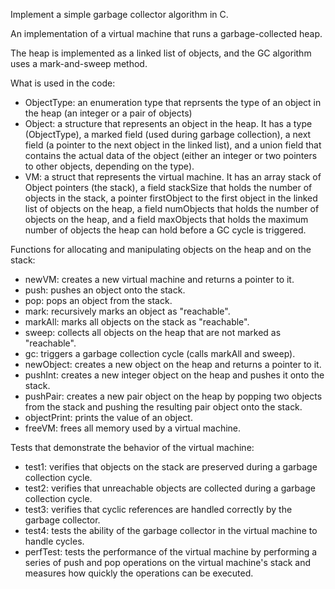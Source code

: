 Implement a simple garbage collector algorithm in C.

An implementation of a virtual machine that runs a garbage-collected heap. 

The heap is implemented as a linked list of objects, and the GC algorithm uses a mark-and-sweep method.

What is used in the code:
- ObjectType: an enumeration type that reprsents the type of an object in the heap (an integer or a pair of objects)
- Object: a structure that represents an object in the heap. It has a type (ObjectType), a marked field (used during garbage collection), a next field (a pointer to the next object in the linked list), and a union field that contains the actual data of the object (either an integer or two pointers to other objects, depending on the type).
- VM: a struct that represents the virtual machine. It has an array stack of Object pointers (the stack), a field stackSize that holds the number of objects in the stack, a pointer firstObject to the first object in the linked list of objects on the heap, a field numObjects that holds the number of objects on the heap, and a field maxObjects that holds the maximum number of objects the heap can hold before a GC cycle is triggered.

Functions for allocating and manipulating objects on the heap and on the stack:
- newVM: creates a new virtual machine and returns a pointer to it.
- push: pushes an object onto the stack.
- pop: pops an object from the stack.
- mark: recursively marks an object as "reachable".
- markAll: marks all objects on the stack as "reachable".
- sweep: collects all objects on the heap that are not marked as "reachable".
- gc: triggers a garbage collection cycle (calls markAll and sweep).
- newObject: creates a new object on the heap and returns a pointer to it.
- pushInt: creates a new integer object on the heap and pushes it onto the stack.
- pushPair: creates a new pair object on the heap by popping two objects from the stack and pushing the resulting pair object onto the stack.
- objectPrint: prints the value of an object.
- freeVM: frees all memory used by a virtual machine.

Tests that demonstrate the behavior of the virtual machine:
- test1: verifies that objects on the stack are preserved during a garbage collection cycle.
- test2: verifies that unreachable objects are collected during a garbage collection cycle.
- test3: verifies that cyclic references are handled correctly by the garbage collector.
- test4: tests the ability of the garbage collector in the virtual machine to handle cycles.
- perfTest: tests the performance of the virtual machine by performing a series of push and pop operations on the virtual machine's stack and measures how quickly the operations can be executed.
